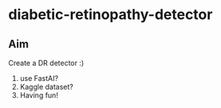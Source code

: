 # diabetic-retinopathy-detector

## Aim

Create a DR detector :)
1. use FastAI?
2. Kaggle dataset?
3. Having fun!
